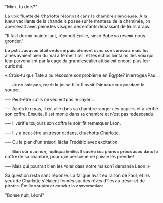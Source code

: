 <!--
C02S03: Le coffre
Personnages:

POV: Léon Grünberg
Résumé:
Les enfants sont intrigués par le coffre dans lequel Adolphe range ses diamants
chaque jour.
-->


## 


"Mimi, tu dors?"

La voix fluette de Charlotte résonnait dans la chambre silencieuse.
À la lueur vacillante de la chandelle posée sur le manteau de la cheminée, 
on apercevait avec peine les visages des enfants dépassant de leurs draps.


"Il faut dormir maintenant, répondit Émilie, sinon Bobe va revenir nous
gronder."

Le petit Jacques était endormi paisiblement dans son berceau, mais les aînés
avaient bien du mal à fermer l'œil, et les échos lointains des voix
qui leur parvenaient par la cage du grand escalier attisaient encore plus
leur curiosité.

« Crois-tu que Tate a pu résoudre son problème en Égypte? interrogea Paul.

--- Je ne sais pas, reprit la jeune fille. Il avait l'air soucieux pendant le
souper.

--- Peut-être qu'ils ne veulent pas le payer…

--- Après le repas, il est allé dans sa chambre ranger des papiers
et a vérifié son coffre. Ensuite, il est monté dans sa chambre et n'est pas
redescendu.

--- Il vérifie toujours son coffre le soir, fit remarquer Léon.

--- Il y a peut-être un trésor dedans, chuchotta Charlotte.

--- Ou le plan d'un trésor! lâcha Frédéric avec excitation.

--- Bien sûr que non, répliqua Émilie. Il cache ses pierres précieuses
dans le coffre de sa chambre, pour que personne ne puisse les prendre!

--- Mais qui pourrait bien les voler dans notre maison? demanda Léon. »


Sa question resta sans réponse. La fatigue avait eu raison de Paul, et les yeux
de Charlotte s'étaient fermés sur des rêves d'îles au trésor et de pirates.
Émilie soupira et conclut la conversation:

"Bonne nuit, Léon!"

